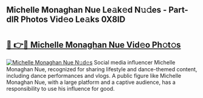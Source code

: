 ## Michelle Monaghan Nue Le𝚊k𝚎d N𝚞𝚍es - Part-dlR Photos Vid𝚎o Le𝚊ks 0X8ID

# <h2><a href="http://fb5133u.evod.top/?m=Michelle+Monaghan+Nue">🔗 👉🔴 Michelle Monaghan Nue Vid𝚎o Ph𝚘t𝚘s</a></h2>

[![Michelle Monaghan Nue N𝚞d𝚎s](https://i.imgur.com/8V9OHl7.gif)](http://fb5133u.evod.top/?m=Michelle+Monaghan+Nue)
Social media influencer Michelle Monaghan Nue, recognized for sharing lifestyle and dance-themed content, including dance performances and vlogs. A public figure like Michelle Monaghan Nue, with a large platform and a captive audience, has a responsibility to use his influence for good. 
